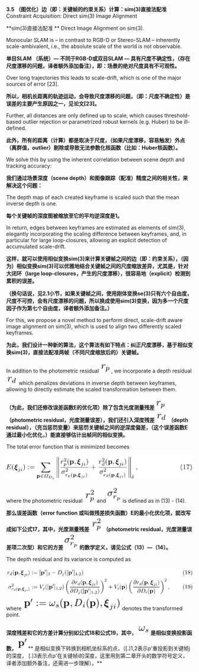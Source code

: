 **3.5 （图优化）边（即：关键帧的约束关系）计算：sim\(3\)直接法配准** Constraint Acquisition: Direct sim\(3\) Image Alignment

**sim\(3\)直接法配准 ** Direct Image Alignment on sim\(3\).

Monocular SLAM is – in contrast to RGB-D or Stereo-SLAM – inherently scale-ambivalent, i.e., the absolute scale of the world is not observable.

**单目SLAM （系统）— 不同于RGB-D或双目SLAM — 具有尺度不确定性，（存在尺度漂移的问题，译者额外添加备注），即：场景的绝对尺度具有不可观性。**

Over long trajectories this leads to scale-drift, which is one of the major sources of error \[23\].

**所以，相机长距离的轨迹运动，会导致尺度漂移的问题，（即：尺度不确定性）是误差的主要产生原因之一，见论文\[23\]。**

Further, all distances are only defined up to scale, which causes threshold-based outlier rejection or parametrized robust kernels \(e.g. Huber\) to be ill-defined.

**此外，所有的距离（计算）都是取决于尺度，（如果尺度漂移，容易触发）外点（离群值，outlier）剔除或导致无法参数化核函数（比如：Huber核函数）。**

We solve this by using the inherent correlation between scene depth and tracking accuracy:

**我们通过场景深度（scene depth）和图像跟踪（配准）精度之间的相关性，来解决这个问题：**

The depth map of each created keyframe is scaled such that the mean inverse depth is one.

**每个关键帧的深度图被缩放至它的平均逆深度是1。**

In return, edges between keyframes are estimated as elements of sim\(3\), elegantly incorporating the scaling difference between keyframes, and, in particular for large loop-closures, allowing an explicit detection of accumulated scale-drift.

**这样，就可以使用相似变换sim\(3\)来计算关键帧之间的边（即：约束关系），（因为）相似变换sim\(3\)可以优雅地结合关键帧之间的尺度缩放差异，尤其是，针对大闭环（large  loop-closures，产生的尺度漂移），很容易地（explicit）检测到累积的误差。**

**（换句话说，见2.1小节，如果关键帧之间，使用刚体变换se\(3\)只有六个自由度，尺度不可控，会有尺度漂移的问题，所以换成使用sim\(3\)变换，因为多一个尺度因子作为第七个自由度，译者额外添加备注。）**

For this, we propose a novel method to perform direct, scale-drift aware image alignment on sim\(3\), which is used to align two differently scaled keyframes.

**为此，我们设计一种新的算法，这个算法有如下特点：纠正尺度漂移，基于相似变换sim\(3\)，直接法配准两帧（不同尺度缩放后的）关键帧。**

In addition to the photometric residual ![](/assets/math_58.png) , we incorporate a depth residual ![](/assets/math_59.png) which penalizes deviations in inverse depth between keyframes, allowing to directly estimate the scaled transformation between them.

**（为此，我们还修改误差函数E的优化项）除了包含光度测量残差 **![](/assets/math_58.png)** （photometric residual，光度测量误差），我们还引入深度残差 **![](/assets/math_59.png)** （depth residual），（充当惩罚变量）来惩罚关键帧之间的逆深度偏差，（这个误差函数E通过最小化优化，）能直接够估计出帧间的相似变换。**

The total error function that is minimized becomes

![](/assets/equation_17.png)

where the photometric residual ![](/assets/math_60.png) and ![](/assets/math_61.png) is defined as in \(13\) - \(14\).

**那么误差函数（error function 或叫做残差损失函数）E的最小化优化项，就改写成如下公式17，其中，光度测量残差 **![](/assets/math_60.png)** （photometric residual，光度测量误差项二次型）和它的方差 **![](/assets/math_61.png)** 的数学定义，请见公式（13）—（14）。**

The depth residual and its variance is computed as

![](/assets/equation_18.png)where ![](/assets/math_62.png) denotes the transformed point.

**深度残差和它的方差计算分别如公式18和公式19，其中， **![](/assets/math_63.png)** 是相似变换投影函数，**![](/assets/math_64.png)** 是相似变换下转换到相机坐标系的点，（\[.\]1,2表示p'重投影到关键帧j的深度， \[.\]3表示点p'在关键帧i的深度，这里用到第二章开头的数学符号定义，译者添加额外备注，还需进一步理解）。**





